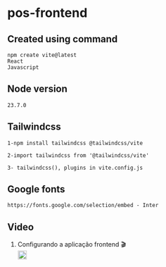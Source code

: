 # pos-frontend

## Created using command
```
npm create vite@latest
React
Javascript
```

## Node version
```
23.7.0
```

## Tailwindcss
```
1-npm install tailwindcss @tailwindcss/vite

2-import tailwindcss from '@tailwindcss/vite'

3- tailwindcss(), plugins in vite.config.js
```

## Google fonts
```
https://fonts.google.com/selection/embed - Inter
```

## Video
1. Configurando a aplicação frontend :clapper:\
<a href="https://youtu.be/zaVjicZ7YJ8?si=TI7nR_0q6pKREozy&t=593"><img src="https://img.shields.io/badge/YouTube-FF0000?style=for-the-badge&logo=youtube&logoColor=white" height="20px"/></a>